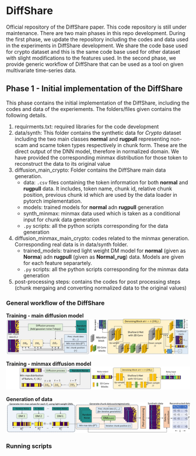 # DiffShare
Official repository of the DiffShare paper. This code repository is still under maintenance. There are two main phases in this repo development. During the first phase, we update the repository including the codes and data used in the experiments in DiffShare development. We share the code base used for crypto dataset and this is the same code base used for other dataset with slight modifications to the features used. In the second phase, we provide generic workflow of DiffShare that can be used as a tool on given multivariate time-series data. 

## Phase 1 - Initial implementation of the DiffShare
This phase contains the initial implementation of the DiffShare, including the codes and data of the experiements. The folders/files given contains the following details.

1. requirments.txt: required libraries for the code development
2. data/synth: This folder contains the synthetic data for *Crypto* dataset including the two main classes **normal** and **rugpull** representing non-scam and scame token types respectively in chunk form. These are the direct output of the DNN model, therefore in normalized domain. We have provided the corresponding minmax distribution for those token to reconstruct the data to its original value
3. diffusion\_main\_crypto: Folder contains the DiffShare main data generation.
   - data: `.csv` files containing the token information for both **normal** and **rugpull** data. It includes, token name, chunk id, relative chunk position, previous chunk id which are used by the data loader in pytorch implementation.
   - models: trained models for **normal** adn **rugpull** generation
   - synth\_minmax: minmax data used which is taken as a conditional input for chunk data generation
   - `.py` scripts: all the python scripts corresponding for the data generation
4. diffusion\_minmax\_main\_crypto: codes related to the minmax generation. Corresponding real data is in data/synth folder.
   - trained\_models: trained light weight DM model for **normal** (given as **Norma**) adn **rugpull** (given as **Normal\_rug**) data. Models are given for each feature separartely.
   - `.py` scripts: all the python scripts corresponding for the minmax data generation
5. post-processing steps: contains the codes for post processing steps (chunk mergaing and converting normalized data to the original values)

### General workflow of the DiffShare

**Training - main diffusion model**
![Training process of main diffusion model](images/train-main-dm.jpg)

**Training - minmax diffusion model**
![Training process of minmax diffusion model](images/train-minmax-dm.jpg)

**Generation of data**
![Generation of data](images/generation.jpg)

### Running scripts
